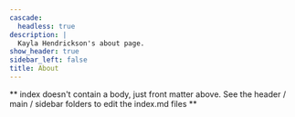 ```yaml
---
cascade:
  headless: true
description: |
  Kayla Hendrickson's about page.
show_header: true
sidebar_left: false
title: About
---
```


** index doesn't contain a body, just front matter above.
See the header / main / sidebar folders to edit the index.md files **
